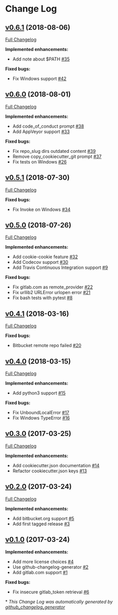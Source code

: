 # Change Log

## [v0.6.1](https://github.com/NathanUrwin/cookiecutter-git/tree/v0.6.1) (2018-08-06)

[Full Changelog](https://github.com/NathanUrwin/cookiecutter-git/compare/v0.6.0...v0.6.1)

**Implemented enhancements:**

- Add note about $PATH [\#35](https://github.com/NathanUrwin/cookiecutter-git/issues/35)

**Fixed bugs:**

- Fix Windows support [\#42](https://github.com/NathanUrwin/cookiecutter-git/issues/42)

## [v0.6.0](https://github.com/NathanUrwin/cookiecutter-git/tree/v0.6.0) (2018-08-01)

[Full Changelog](https://github.com/NathanUrwin/cookiecutter-git/compare/v0.5.1...v0.6.0)

**Implemented enhancements:**

- Add code\_of\_conduct prompt [\#38](https://github.com/NathanUrwin/cookiecutter-git/issues/38)
- Add AppVeyor support [\#33](https://github.com/NathanUrwin/cookiecutter-git/issues/33)

**Fixed bugs:**

- Fix repo\_slug dirs outdated content [\#39](https://github.com/NathanUrwin/cookiecutter-git/issues/39)
- Remove copy\_cookiecutter\_git prompt [\#37](https://github.com/NathanUrwin/cookiecutter-git/issues/37)
- Fix tests on Windows [\#26](https://github.com/NathanUrwin/cookiecutter-git/issues/26)

## [v0.5.1](https://github.com/NathanUrwin/cookiecutter-git/tree/v0.5.1) (2018-07-30)

[Full Changelog](https://github.com/NathanUrwin/cookiecutter-git/compare/v0.5.0...v0.5.1)

**Fixed bugs:**

- Fix Invoke on Windows [\#34](https://github.com/NathanUrwin/cookiecutter-git/issues/34)

## [v0.5.0](https://github.com/NathanUrwin/cookiecutter-git/tree/v0.5.0) (2018-07-26)

[Full Changelog](https://github.com/NathanUrwin/cookiecutter-git/compare/v0.4.1...v0.5.0)

**Implemented enhancements:**

- Add cookie-cookie feature [\#32](https://github.com/NathanUrwin/cookiecutter-git/issues/32)
- Add Codecov support [\#30](https://github.com/NathanUrwin/cookiecutter-git/issues/30)
- Add Travis Continuous Integration support [\#9](https://github.com/NathanUrwin/cookiecutter-git/issues/9)

**Fixed bugs:**

- Fix gitlab.com as remote\_provider [\#22](https://github.com/NathanUrwin/cookiecutter-git/issues/22)
- Fix urllib2 URLError urlopen error [\#21](https://github.com/NathanUrwin/cookiecutter-git/issues/21)
- Fix bash tests with pytest [\#8](https://github.com/NathanUrwin/cookiecutter-git/issues/8)

## [v0.4.1](https://github.com/NathanUrwin/cookiecutter-git/tree/v0.4.1) (2018-03-16)

[Full Changelog](https://github.com/NathanUrwin/cookiecutter-git/compare/v0.4.0...v0.4.1)

**Fixed bugs:**

- Bitbucket remote repo failed [\#20](https://github.com/NathanUrwin/cookiecutter-git/issues/20)

## [v0.4.0](https://github.com/NathanUrwin/cookiecutter-git/tree/v0.4.0) (2018-03-15)

[Full Changelog](https://github.com/NathanUrwin/cookiecutter-git/compare/v0.3.0...v0.4.0)

**Implemented enhancements:**

- Add python3 support [\#15](https://github.com/NathanUrwin/cookiecutter-git/issues/15)

**Fixed bugs:**

- Fix UnboundLocalError [\#17](https://github.com/NathanUrwin/cookiecutter-git/issues/17)
- Fix Windows TypeError [\#16](https://github.com/NathanUrwin/cookiecutter-git/issues/16)

## [v0.3.0](https://github.com/NathanUrwin/cookiecutter-git/tree/v0.3.0) (2017-03-25)

[Full Changelog](https://github.com/NathanUrwin/cookiecutter-git/compare/v0.2.0...v0.3.0)

**Implemented enhancements:**

- Add cookiecutter.json documentation [\#14](https://github.com/NathanUrwin/cookiecutter-git/issues/14)
- Refactor cookiecutter.json keys [\#13](https://github.com/NathanUrwin/cookiecutter-git/issues/13)

## [v0.2.0](https://github.com/NathanUrwin/cookiecutter-git/tree/v0.2.0) (2017-03-24)

[Full Changelog](https://github.com/NathanUrwin/cookiecutter-git/compare/v0.1.0...v0.2.0)

**Implemented enhancements:**

- Add bitbucket.org support [\#5](https://github.com/NathanUrwin/cookiecutter-git/issues/5)
- Add first tagged release [\#3](https://github.com/NathanUrwin/cookiecutter-git/issues/3)

## [v0.1.0](https://github.com/NathanUrwin/cookiecutter-git/tree/v0.1.0) (2017-03-24)

**Implemented enhancements:**

- Add more license choices [\#4](https://github.com/NathanUrwin/cookiecutter-git/issues/4)
- Use github-changelog-generator [\#2](https://github.com/NathanUrwin/cookiecutter-git/issues/2)
- Add gitlab.com support [\#1](https://github.com/NathanUrwin/cookiecutter-git/issues/1)

**Fixed bugs:**

- Fix insecure gitlab\_token retrieval [\#6](https://github.com/NathanUrwin/cookiecutter-git/issues/6)

\* *This Change Log was automatically generated by [github_changelog_generator](https://github.com/skywinder/Github-Changelog-Generator)*
